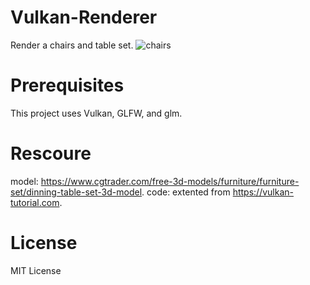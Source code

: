 # Vulkan-Renderer

Render a chairs and table set.
![chairs](https://github.com/bohuah0919/Vulkan-Renderer/assets/98621364/70baf6c0-47d4-4bf7-8259-f283692d4653)


# Prerequisites
This project uses Vulkan, GLFW, and glm.

# Rescoure
model: https://www.cgtrader.com/free-3d-models/furniture/furniture-set/dinning-table-set-3d-model.
code: extented from https://vulkan-tutorial.com.
# License
MIT License
